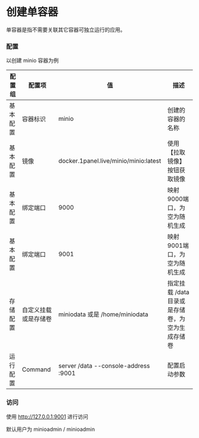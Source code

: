 # 创建单容器

单容器是指不需要关联其它容器可独立运行的应用。

### 配置

以创建 minio 容器为例

| 配置组 | 配置项 | 值 | 描述 | 
| ------ | --- | --- | --- |
| 基本配置 | 容器标识 | minio | 创建的容器的名称 |
|基本配置| 镜像 | docker.1panel.live/minio/minio:latest | 使用【拉取镜像】按钮获取镜像 |
|基本配置| 绑定端口 | 9000 | 映射9000端口，为空为随机生成 |
|基本配置| 绑定端口 | 9001 | 映射9001端口，为空为随机生成 |
| 存储配置| 自定义挂载或是存储卷 | miniodata 或是 /home/miniodata | 指定挂载 /data 目录或是存储卷，为空为生成存储卷 |
| 运行配置 | Command | server /data --console-address :9001 | 配置启动参数 |

### 访问

使用 http://127.0.0.1:9001 进行访问

默认用户为 minioadmin / minioadmin